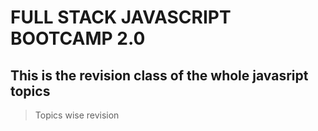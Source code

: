 # FULL STACK JAVASCRIPT BOOTCAMP 2.0

## This is the revision class of the whole javasript topics

>Topics wise revision